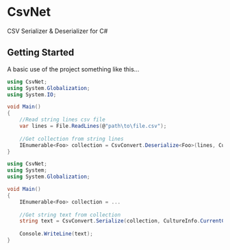 # CsvNet
CSV Serializer &amp; Deserializer for C#

## Getting Started
A basic use of the project something like this...
```csharp
using CsvNet;
using System.Globalization;
using System.IO;

void Main()
{
    //Read string lines csv file
    var lines = File.ReadLines(@"path\to\file.csv");
    
    //Get collection from string lines
    IEnumerable<Foo> collection = CsvConvert.Deserialize<Foo>(lines, CultureInfo.CurrentCulture);
}
```
```csharp
using CsvNet;
using System;
using System.Globalization;

void Main()
{
    IEnumerable<Foo> collection = ...
    
    //Get string text from collection
    string text = CsvConvert.Serialize(collection, CultureInfo.CurrentCulture);
    
    Console.WriteLine(text);
}
```
